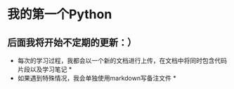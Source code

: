 # 我的第一个Python
## 后面我将开始不定期的更新：）
* 每次的学习过程，我都会以一个新的文档进行上传，在文档中将同时包含代码片段以及学习笔记 *
* 如果遇到特殊情况，我会单独使用markdown写备注文件 *
